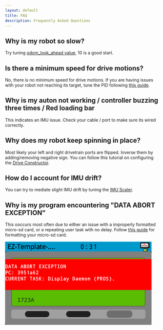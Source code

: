 ```yaml
---
layout: default
title: FAQ
description: Frequently Asked Questions
---
```



## Why is my robot so slow?

Try tuning [odom_look_ahead value](https://ez-robotics.github.io/EZ-Template/docs/odom_general#odom_look_ahead_set), 10 is a good start.

## Is there a minimum speed for drive motions?

No, there is no minimum speed for drive motions. If you are having issues with your robot not reaching its target, tune the PID following [this guide](https://ez-robotics.github.io/EZ-Template/tutorials/tuning_pid_constants).

## Why is my auton not working / controller buzzing three times / Red loading bar

This indicates an IMU issue. Check your cable / port to make sure its wired correctly.  

## Why does my robot keep spinning in place?

Most likely your left and right drivetrain ports are flipped. Inverse them by adding/removing negative sign.
You can follow this tutorial on configuring the [Drive Constructor](https://ez-robotics.github.io/EZ-Template/tutorials/installation#configure-the-drive-constructor).

## How do I account for IMU drift?

You can try to mediate slight IMU drift by tuning the [IMU Scaler](https://ez-robotics.github.io/EZ-Template/tutorials/tuning_imu_scale).

## Why is my program encountering "DATA ABORT EXCEPTION"

This ooccurs most often due to either an issue with a improperly formatted micro-sd card, or a repeating user task with no delay. Follow [this guide](https://ez-robotics.github.io/EZ-Template/tutorials/using_ez#micro-sd-card-support) for formatting your micro-sd card.

![Image](dataaborterrorexample.png)